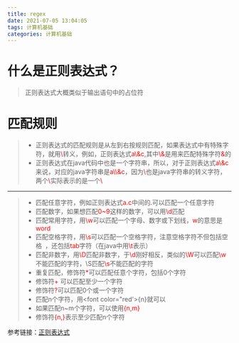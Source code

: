 ```yaml
---
title: regex
date: 2021-07-05 13:04:05
tags: 计算机基础
categories: 计算机基础
---
```

# 什么是正则表达式？
>正则表达式大概类似于输出语句中的占位符
# 匹配规则
> + 正则表达式的匹配规则是从左到右按规则匹配，如果表达式中有特殊字符，就用<font color="red">\\</font>转义，例如，正则表达式<font color="red">a\\&c</font>,其中<font color="red">\\&</font>是用来匹配特殊字符<font color="red">\&</font>的
> + 正则表达式在java代码中也是一个字符串，所以，对于正则表达式<font color="red">a\\&c</font>来说，对应的java字符串是<font color="red">a\\\\&c</font>，因为<font color="red">\\</font>也是java字符串的转义字符，两个<font color="red">\\</font>实际表示的是一个<font color="red">\\</font>
---
> + 匹配任意字符，例如正则表达式<font color="red">a.c</font>中间的<font color="red">.</font>可以匹配一个任意字符
> + 匹配数字，如果想匹配<font color="red">0~9</font>这样的数字，可以用<font color="red">\d</font>匹配
> + 匹配常用字符，用<font color="red">\w</font>可以匹配一个字母、数字或下划线，<font color="red">w</font>的意思是<font color="red">word</font>
> + 匹配空格字符，用<font color="red">\s</font>可以匹配一个空格字符，注意空格字符不但包括空格` `，还包括<font color="red">tab</font>字符（在java中用<font color="red">\t</font>表示）
> + 匹配非数字，用<font color="red">\D</font>匹配非数字，于<font color="red">\d</font>刚好相反，类似的<font color="red">\W</font>可以匹配<font color="red">\w</font>不能匹配的字符，<font coloe="red">\S</font>匹配<font color="red">\s</font>不能匹配的字符
> + 重复匹配，修饰符<font color="red">*</font>可以匹配任意个字符，包括0个字符
> + 修饰符<font color="red">+</font> 可以匹配至少一个字符
> + 修饰符<font color="red">?</font>可以匹配0个或一个字符
> + 匹配n个字符，用<font color="red'>{n}</font>就可以
> + 如果匹配n~m个字符，可以使用<font color="red">{n,m}</font>
> + 修饰符<font color="red">{n,}</font>表示至少匹配n个字符

参考链接：[正则表达式](https://www.liaoxuefeng.com/wiki/1252599548343744/1304066080636961)